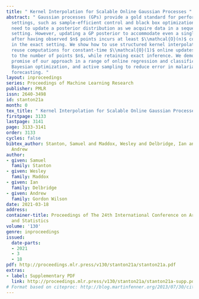 ```yaml
---
title: " Kernel Interpolation for Scalable Online Gaussian Processes "
abstract: " Gaussian processes (GPs) provide a gold standard for performance in online
  settings, such as sample-efficient control and black box optimization, where we
  need to update a posterior distribution as we acquire data in a sequential online
  setting. However, updating a GP posterior to accommodate even a single new observation
  after having observed $n$ points incurs at least $\\mathcal{O}(n)$ computations
  in the exact setting. We show how to use structured kernel interpolation to efficiently
  reuse computations for constant-time $\\mathcal{O}(1)$ online updates with respect
  to the number of points $n$, while retaining exact inference. We demonstrate the
  promise of our approach in a range of online regression and classification settings,
  Bayesian optimization, and active sampling to reduce error in malaria incidence
  forecasting. "
layout: inproceedings
series: Proceedings of Machine Learning Research
publisher: PMLR
issn: 2640-3498
id: stanton21a
month: 0
tex_title: " Kernel Interpolation for Scalable Online Gaussian Processes "
firstpage: 3133
lastpage: 3141
page: 3133-3141
order: 3133
cycles: false
bibtex_author: Stanton, Samuel and Maddox, Wesley and Delbridge, Ian and Gordon Wilson,
  Andrew
author:
- given: Samuel
  family: Stanton
- given: Wesley
  family: Maddox
- given: Ian
  family: Delbridge
- given: Andrew
  family: Gordon Wilson
date: 2021-03-18
address: 
container-title: Proceedings of The 24th International Conference on Artificial Intelligence
  and Statistics
volume: '130'
genre: inproceedings
issued:
  date-parts:
  - 2021
  - 3
  - 18
pdf: http://proceedings.mlr.press/v130/stanton21a/stanton21a.pdf
extras:
- label: Supplementary PDF
  link: http://proceedings.mlr.press/v130/stanton21a/stanton21a-supp.pdf
# Format based on citeproc: http://blog.martinfenner.org/2013/07/30/citeproc-yaml-for-bibliographies/
---
```

